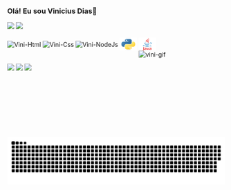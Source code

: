 ### Olá! Eu sou Vinicius Dias👋

 <div>
  <img height="150em" src="https://github-readme-stats.vercel.app/api?username=viniciusdiiass&show_icons=true&theme=dark&include_all_commits=true&count_private=true"/>
  <img height="150em" src="https://github-readme-stats.vercel.app/api/top-langs/?username=viniciusdiiass&layout=compact&langs_count=7&theme=dark"/>
</div>
<div style="display: inline_block"><br>
  <img align="center" alt="Vini-Html" height="30" width="40" src="https://cdn.jsdelivr.net/gh/devicons/devicon/icons/html5/html5-original.svg">
  <img align="center" alt="Vini-Css" height="30" width="40" src="https://cdn.jsdelivr.net/gh/devicons/devicon/icons/css3/css3-original.svg">
  <img align="center" alt="Vini-NodeJs" height="30" width="40" src="https://cdn.jsdelivr.net/gh/devicons/devicon/icons/nodejs/nodejs-original.svg">
   <img align="center" alt="Vini-Python" height="30" width="40" src="https://raw.githubusercontent.com/devicons/devicon/master/icons/python/python-original.svg">
  <img align="center" alt="Vini-Java" height="30" width="40" src="https://raw.githubusercontent.com/devicons/devicon/master/icons/java/java-original-wordmark.svg">
  <img align="right" alt="vini-gif" height="200" width="200" src="https://share-cdn.picrew.me/shareImg/org/202108/338224_DNRfy2ma.png">
  
</div>
  
  ##
 
<div> 
  <a href="https://instagram.com/vinidiiass" target="_blank"><img src="https://img.shields.io/badge/-Instagram-%23E4405F?style=for-the-badge&logo=instagram&logoColor=white" target="_blank"></a>
  <a href = "mailto:vinicius100.silva@gmail.com"><img src="https://img.shields.io/badge/-Gmail-%23333?style=for-the-badge&logo=gmail&logoColor=white" target="_blank"></a>
  <a href="https://www.linkedin.com/in/viniciusdiasss/" target="_blank"><img src="https://img.shields.io/badge/-LinkedIn-%230077B5?style=for-the-badge&logo=linkedin&logoColor=white" target="_blank"></a>  
</div>
 
  ![Snake animation](https://github.com/viniciusdiiass/viniciusdiiass/blob/output/github-contribution-grid-snake.svg)
 
</div>
